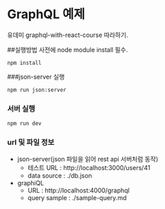 # GraphQL 예제
유데미 graphql-with-react-course 따라하기.


##실행방법
사전에 node module install 필수.
```
npm install
``` 


###json-server 실행
```
npm run json:server
```


### 서버 실행
```
npm run dev
```



### url 및 파일 정보
- json-server(json 파일을 읽어 rest api 서버처럼 동작)
    - 테스트 URL : http://localhost:3000/users/41
    - data source : ./db.json
- graphiQL
    - URL : http://localhost:4000/graphql
    - query sample : ./sample-query.md